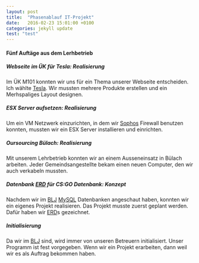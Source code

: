 ```yaml
---
layout: post
title:  "Phasenablauf IT-Projekt"
date:   2016-02-23 15:01:00 +0100
categories: jekyll update
test: "test"
---
```

#### Fünf Auftäge aus dem Lerhbetrieb
##### Webseite im ÜK für Tesla: Realisierung
Im ÜK M101 konnten wir uns für ein Thema unserer Webseite entscheiden. Ich wählte [Tesla]. Wir mussten mehrere Produkte erstellen und ein Merhspaliges Layout designen. 
##### ESX Server aufsetzen: Realisierung
Um ein VM Netzwerk einzurichten, in dem wir [Sophos] Firewall benutzen konnten, mussten wir ein ESX Server installieren und einrichten.
##### Oursourcing Bülach: Realisierung
Mit unserem Lehrbetrieb konnten wir an einem Ausseneinsatz in Bülach arbeiten. Jeder Gemeindsangestellte bekam einen neuen Computer, den wir auch verkabeln mussten.
##### Datenbank [ERD] für CS:GO Datenbank: Konzept
Nachdem wir im [BLJ] [MySQL] Datenbanken angeschaut haben, konnten wir ein eigenes Projekt realisieren. Das Projekt musste zuerst geplant werden. Dafür haben wir [ERD]s gezeichnet.
##### Initialisierung
Da wir im [BLJ] sind, wird immer von unseren Betreuern initialisiert. Unser Programm ist fest vorgegeben. Wenn wir ein Projekt erarbeiten, dann weil wir es als Auftrag bekommen haben.

[Tesla]: <https://www.teslamotors.com>
[Sophos]: <https://www.sophos.com>
[BLJ]: <http://blj.zbw.ch>
[MySQL]: <https://www.mysql.de>
[ERD]: <https://de.wikipedia.org/wiki/Entity-Relationship-Modell>

